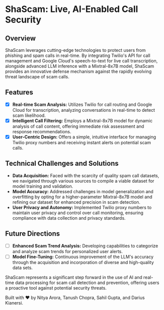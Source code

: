 # ShaScam: Live, AI-Enabled Call Security
## Overview

ShaScam leverages cutting-edge technologies to protect users from phishing and spam calls in real-time. By integrating Twilio's API for call management and Google Cloud's speech-to-text for live call transcription, alongside advanced LLM inference with a Mixtral-8x7B model, ShaScam provides an innovative defense mechanism against the rapidly evolving threat landscape of scam calls.

## Features

- [x] **Real-time Scam Analysis:** Utilizes Twilio for call routing and Google Cloud for transcription, analyzing conversations in real-time to detect scam likelihood.
- [x] **Intelligent Call Filtering:** Employs a Mixtral-8x7B model for dynamic analysis of call content, offering immediate risk assessment and response recommendations.
- [x] **User-Centric Design:** Offers a simple, intuitive interface for managing Twilio proxy numbers and receiving instant alerts on potential scam calls.

## Technical Challenges and Solutions

- **Data Acquisition:** Faced with the scarcity of quality spam call datasets, we navigated through various sources to compile a viable dataset for model training and validation.
- **Model Accuracy:** Addressed challenges in model generalization and overfitting by opting for a higher-parameter Mixtral-8x7B model and refining our dataset for enhanced precision in scam detection.
- **User Privacy and Autonomy:** Implemented Twilio proxy numbers to maintain user privacy and control over call monitoring, ensuring compliance with data collection and privacy standards.

## Future Directions

- [ ] **Enhanced Scam Trend Analysis:** Developing capabilities to categorize and analyze scam trends for personalized user alerts.
- [ ] **Model Fine-Tuning:** Continuous improvement of the LLM's accuracy through the acquisition and incorporation of diverse and high-quality data sets.

ShaScam represents a significant step forward in the use of AI and real-time data processing for scam call detection and prevention, offering users a proactive tool against potential security threats.

Built with ❤️ by Nitya Arora, Tanush Chopra, Sahil Gupta, and Darius Kianersi.
